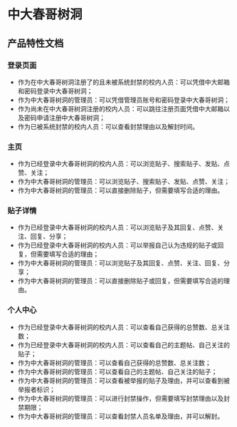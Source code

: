 # 中大春哥树洞
## 产品特性文档
### 登录页面
* 作为在中大春哥树洞注册了的且未被系统封禁的校内人员：可以凭借中大邮箱和密码登录中大春哥树洞；
* 作为中大春哥树洞的管理员：可以凭借管理员账号和密码登录中大春哥树洞；
* 作为尚未在中大春哥树洞注册的校内人员：可以跳往注册页面凭借中大邮箱以及密码申请注册中大春哥树洞；
* 作为已被系统封禁的校内人员：可以查看封禁理由以及解封时间。
### 主页
* 作为已经登录中大春哥树洞的校内人员：可以浏览贴子、搜索贴子、发贴、点赞、关注；
* 作为中大春哥树洞的管理员：可以浏览贴子、搜索贴子、发贴、点赞、关注；
* 作为中大春哥树洞的管理员：可以直接删除贴子，但需要填写合适的理由。
### 贴子详情
* 作为已经登录中大春哥树洞的校内人员：可以浏览贴子及其回复、点赞、关注、回复、分享；
* 作为已经登录中大春哥树洞的校内人员：可以举报自己认为违规的贴子或回复，但需要填写合适的理由；
* 作为中大春哥树洞的管理员：可以浏览贴子及其回复、点赞、关注、回复、分享；
* 作为中大春哥树洞的管理员：可以直接删除贴子或回复，但需要填写合适的理由。
### 个人中心
* 作为已经登录中大春哥树洞的校内人员：可以查看自己获得的总赞数、总关注数；
* 作为已经登录中大春哥树洞的校内人员：可以查看自己的主题帖、自己关注的贴子；
* 作为中大春哥树洞的管理员：可以查看自己获得的总赞数、总关注数；
* 作为中大春哥树洞的管理员：可以查看自己的主题帖、自己关注的贴子；
* 作为中大春哥树洞的管理员：可以查看被举报的贴子及理由，并可以查看到被举报者标识；
* 作为中大春哥树洞的管理员：可以进行封禁操作，但需要填写封禁理由以及封禁期限；
* 作为中大春哥树洞的管理员：可以查看封禁人员名单及理由，并可以解封。